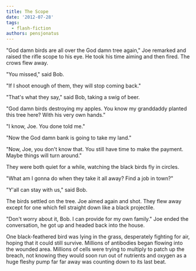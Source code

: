 ```yaml
---
title: The Scope
date: '2012-07-28'
tags:
  - flash-fiction
authors: pensjonatus
---
```


"God damn birds are all over the God damn tree again," Joe remarked and raised
the rifle scope to his eye. He took his time aiming and then fired. The crows
flew away.

<!-- truncate -->

"You missed," said Bob.

"If I shoot enough of them, they will stop coming back."

"That's what they say," said Bob, taking a swig of beer.

"God damn birds destroying my apples. You know my granddaddy planted this tree
here? With his very own hands."

"I know, Joe. You done told me."

"Now the God damn bank is going to take my land."

"Now, Joe, you don't know that. You still have time to make the payment. Maybe
things will turn around."

They were both quiet for a while, watching the black birds fly in circles.

"What am I gonna do when they take it all away? Find a job in town?"

"Y'all can stay with us," said Bob.

The birds settled on the tree. Joe aimed again and shot. They flew away except
for one which fell straight down like a black projectile.

"Don't worry about it, Bob. I can provide for my own family." Joe ended the
conversation, he got up and headed back into the house.

One black-feathered bird was lying in the grass, desperately fighting for air,
hoping that it could still survive. Millions of antibodies began flowing into
the wounded area. Millions of cells were trying to multiply to patch up the
breach, not knowing they would soon run out of nutrients and oxygen as a huge
fleshy pump far far away was counting down to its last beat.
